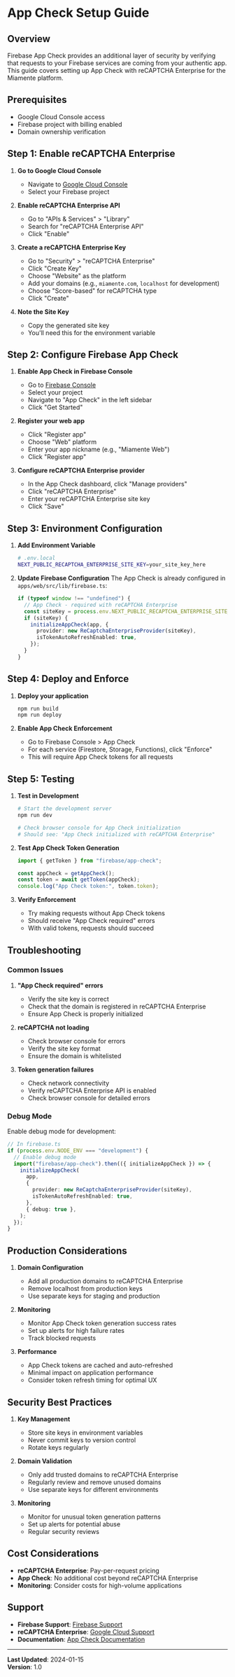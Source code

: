 # App Check Setup Guide

## Overview

Firebase App Check provides an additional layer of security by verifying that requests to your Firebase services are coming from your authentic app. This guide covers setting up App Check with reCAPTCHA Enterprise for the Miamente platform.

## Prerequisites

- Google Cloud Console access
- Firebase project with billing enabled
- Domain ownership verification

## Step 1: Enable reCAPTCHA Enterprise

1. **Go to Google Cloud Console**
   - Navigate to [Google Cloud Console](https://console.cloud.google.com/)
   - Select your Firebase project

2. **Enable reCAPTCHA Enterprise API**
   - Go to "APIs & Services" > "Library"
   - Search for "reCAPTCHA Enterprise API"
   - Click "Enable"

3. **Create a reCAPTCHA Enterprise Key**
   - Go to "Security" > "reCAPTCHA Enterprise"
   - Click "Create Key"
   - Choose "Website" as the platform
   - Add your domains (e.g., `miamente.com`, `localhost` for development)
   - Choose "Score-based" for reCAPTCHA type
   - Click "Create"

4. **Note the Site Key**
   - Copy the generated site key
   - You'll need this for the environment variable

## Step 2: Configure Firebase App Check

1. **Enable App Check in Firebase Console**
   - Go to [Firebase Console](https://console.firebase.google.com/)
   - Select your project
   - Navigate to "App Check" in the left sidebar
   - Click "Get Started"

2. **Register your web app**
   - Click "Register app"
   - Choose "Web" platform
   - Enter your app nickname (e.g., "Miamente Web")
   - Click "Register app"

3. **Configure reCAPTCHA Enterprise provider**
   - In the App Check dashboard, click "Manage providers"
   - Click "reCAPTCHA Enterprise"
   - Enter your reCAPTCHA Enterprise site key
   - Click "Save"

## Step 3: Environment Configuration

1. **Add Environment Variable**

   ```bash
   # .env.local
   NEXT_PUBLIC_RECAPTCHA_ENTERPRISE_SITE_KEY=your_site_key_here
   ```

2. **Update Firebase Configuration**
   The App Check is already configured in `apps/web/src/lib/firebase.ts`:
   ```typescript
   if (typeof window !== "undefined") {
     // App Check - required with reCAPTCHA Enterprise
     const siteKey = process.env.NEXT_PUBLIC_RECAPTCHA_ENTERPRISE_SITE_KEY ?? "";
     if (siteKey) {
       initializeAppCheck(app, {
         provider: new ReCaptchaEnterpriseProvider(siteKey),
         isTokenAutoRefreshEnabled: true,
       });
     }
   }
   ```

## Step 4: Deploy and Enforce

1. **Deploy your application**

   ```bash
   npm run build
   npm run deploy
   ```

2. **Enable App Check Enforcement**
   - Go to Firebase Console > App Check
   - For each service (Firestore, Storage, Functions), click "Enforce"
   - This will require App Check tokens for all requests

## Step 5: Testing

1. **Test in Development**

   ```bash
   # Start the development server
   npm run dev

   # Check browser console for App Check initialization
   # Should see: "App Check initialized with reCAPTCHA Enterprise"
   ```

2. **Test App Check Token Generation**

   ```typescript
   import { getToken } from "firebase/app-check";

   const appCheck = getAppCheck();
   const token = await getToken(appCheck);
   console.log("App Check token:", token.token);
   ```

3. **Verify Enforcement**
   - Try making requests without App Check tokens
   - Should receive "App Check required" errors
   - With valid tokens, requests should succeed

## Troubleshooting

### Common Issues

1. **"App Check required" errors**
   - Verify the site key is correct
   - Check that the domain is registered in reCAPTCHA Enterprise
   - Ensure App Check is properly initialized

2. **reCAPTCHA not loading**
   - Check browser console for errors
   - Verify the site key format
   - Ensure the domain is whitelisted

3. **Token generation failures**
   - Check network connectivity
   - Verify reCAPTCHA Enterprise API is enabled
   - Check browser console for detailed errors

### Debug Mode

Enable debug mode for development:

```typescript
// In firebase.ts
if (process.env.NODE_ENV === "development") {
  // Enable debug mode
  import("firebase/app-check").then(({ initializeAppCheck }) => {
    initializeAppCheck(
      app,
      {
        provider: new ReCaptchaEnterpriseProvider(siteKey),
        isTokenAutoRefreshEnabled: true,
      },
      { debug: true },
    );
  });
}
```

## Production Considerations

1. **Domain Configuration**
   - Add all production domains to reCAPTCHA Enterprise
   - Remove localhost from production keys
   - Use separate keys for staging and production

2. **Monitoring**
   - Monitor App Check token generation success rates
   - Set up alerts for high failure rates
   - Track blocked requests

3. **Performance**
   - App Check tokens are cached and auto-refreshed
   - Minimal impact on application performance
   - Consider token refresh timing for optimal UX

## Security Best Practices

1. **Key Management**
   - Store site keys in environment variables
   - Never commit keys to version control
   - Rotate keys regularly

2. **Domain Validation**
   - Only add trusted domains to reCAPTCHA Enterprise
   - Regularly review and remove unused domains
   - Use separate keys for different environments

3. **Monitoring**
   - Monitor for unusual token generation patterns
   - Set up alerts for potential abuse
   - Regular security reviews

## Cost Considerations

- **reCAPTCHA Enterprise**: Pay-per-request pricing
- **App Check**: No additional cost beyond reCAPTCHA Enterprise
- **Monitoring**: Consider costs for high-volume applications

## Support

- **Firebase Support**: [Firebase Support](https://firebase.google.com/support)
- **reCAPTCHA Enterprise**: [Google Cloud Support](https://cloud.google.com/support)
- **Documentation**: [App Check Documentation](https://firebase.google.com/docs/app-check)

---

**Last Updated**: 2024-01-15  
**Version**: 1.0
